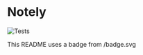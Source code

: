 # Notely

![Tests](https://github.com/<OWNER>/<REPOSITORY>/actions/workflows/<WORKFLOW_FILE>/badge.svg)

This README uses a badge from /badge.svg

